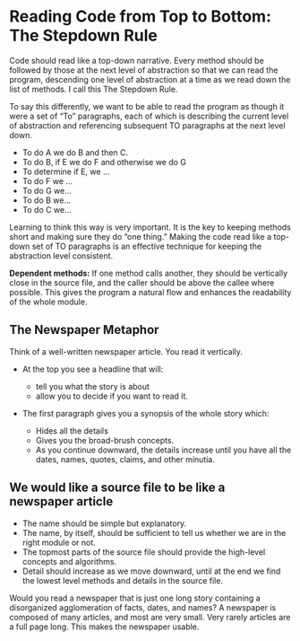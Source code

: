 # Reading Code from Top to Bottom: The Stepdown Rule

Code should read like a top-down narrative. Every method should be followed by those at the next level of abstraction so that we can read the program, descending one level of abstraction at a time as we read down the list of methods. I call this The Stepdown Rule.

To say this differently, we want to be able to read the program as though it were a set of “To” paragraphs, each of which is describing the current level of abstraction and referencing subsequent TO paragraphs at the next level down. 

- To do A we do B and then C.
- To do B, if E we do F and otherwise we do G
- To determine if E, we …
- To do F we …
- To do G we...
- To do B we…
- To do C we…

Learning to think this way is very important. It is the key to keeping methods short and making sure they do “one thing.” Making the code read like a top-down set of TO paragraphs is an effective technique for keeping the abstraction level consistent.

**Dependent methods:** If one method calls another, they should be vertically close in the source file, and the caller should be above the callee where possible. This gives the program a natural flow and enhances the readability of the whole module.

## The Newspaper Metaphor

Think of a well-written newspaper article. You read it vertically.

- At the top you see a headline that will:
    - tell you what the story is about
    - allow you to decide if you want to read it.

- The first paragraph gives you a synopsis of the whole story which:
    -  Hides all the details
    - Gives you the broad-brush concepts.
    - As you continue downward, the details increase until you have all the dates, names, quotes, claims, and other minutia.

## We would like a source file to be like a newspaper article

- The name should be simple but explanatory.
- The name, by itself, should be sufficient to tell us whether we are in the right module or not.
- The topmost parts of the source file should provide the high-level concepts and algorithms.
- Detail should increase as we move downward, until at the end we find the lowest level methods and details in the source file.

Would you read a newspaper that is just one long story containing a disorganized agglomeration of facts, dates, and names? A newspaper is composed of many articles, and most are very small. Very rarely articles are a full page long. This makes the newspaper usable.
